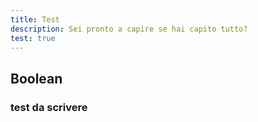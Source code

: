 ```yaml
---
title: Test
description: Sei pronto a capire se hai capito tutto?
test: true
---
```


## Boolean

### test da scrivere
